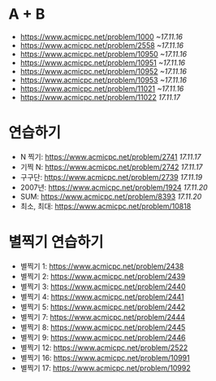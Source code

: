 # A + B
* https://www.acmicpc.net/problem/1000 *~17.11.16*
* https://www.acmicpc.net/problem/2558 *~17.11.16*
* https://www.acmicpc.net/problem/10950 *~17.11.16*
* https://www.acmicpc.net/problem/10951 *~17.11.16*
* https://www.acmicpc.net/problem/10952 *~17.11.16*
* https://www.acmicpc.net/problem/10953 *~17.11.16*
* https://www.acmicpc.net/problem/11021 *~17.11.16*
* https://www.acmicpc.net/problem/11022 *17.11.17*

# 연습하기
* N 찍기: https://www.acmicpc.net/problem/2741 *17.11.17*
* 기찍 N: https://www.acmicpc.net/problem/2742 *17.11.17*
* 구구단: https://www.acmicpc.net/problem/2739 *17.11.19*
* 2007년: https://www.acmicpc.net/problem/1924 *17.11.20*
* SUM: https://www.acmicpc.net/problem/8393 *17.11.20*
* 최소, 최대: https://www.acmicpc.net/problem/10818

# 별찍기 연습하기
* 별찍기 1: https://www.acmicpc.net/problem/2438
* 별찍기 2: https://www.acmicpc.net/problem/2439
* 별찍기 3: https://www.acmicpc.net/problem/2440
* 별찍기 4: https://www.acmicpc.net/problem/2441
* 별찍기 5: https://www.acmicpc.net/problem/2442
* 별찍기 7: https://www.acmicpc.net/problem/2444
* 별찍기 8: https://www.acmicpc.net/problem/2445
* 별찍기 9: https://www.acmicpc.net/problem/2446
* 별찍기 12: https://www.acmicpc.net/problem/2522
* 별찍기 16: https://www.acmicpc.net/problem/10991
* 별찍기 17: https://www.acmicpc.net/problem/10992
